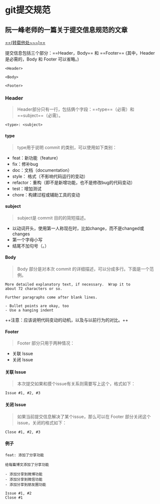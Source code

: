 # git提交规范

## 阮一峰老师的一篇关于提交信息规范的文章
[==(转载他处~~~)==](https://yanhaijing.com/git/2016/02/17/my-commit-message/)

提交信息包括三个部分：==Header，Body== 和 ==Footer== (其中，Header 是必需的，Body 和 Footer 可以省略。)

```
<Header>

<Body>

<Footer>
```
### Header
> Header部分只有一行，包括俩个字段：==type==（必需）和==subject==（必需）。

```
<type>: <subject>
```

#### type
> type用于说明 commit 的类别，可以使用如下类别：
- feat：新功能（feature）
- fix：修补bug
- doc：文档（documentation）
- style： 格式（不影响代码运行的变动）
- refactor：重构（即不是新增功能，也不是修改bug的代码变动）
- test：增加测试
- chore：构建过程或辅助工具的变动

#### subject
> subject是 commit 目的的简短描述。

- 以动词开头，使用第一人称现在时，比如change，而不是changed或changes
- 第一个字母小写
- 结尾不加句号（。）

#### Body
> Body 部分是对本次 commit 的详细描述，可以分成多行。下面是一个范例。


```
More detailed explanatory text, if necessary.  Wrap it to 
about 72 characters or so. 

Further paragraphs come after blank lines.

- Bullet points are okay, too
- Use a hanging indent
```
++注意：应该说明代码变动的动机，以及与以前行为的对比。++

#### Footer
> Footer 部分只用于两种情况：

- 关联 Issue
- 关闭 Issue

#### 关联 Issue
> 本次提交如果和摸个issue有关系则需要写上这个，格式如下：


```
Issue #1, #2, #3
```
#### 关闭 Issue
> 如果当前提交信息解决了某个issue，那么可以在 Footer 部分关闭这个 issue，关闭的格式如下：


```
Close #1, #2, #3
```
#### 例子

```
feat: 添加了分享功能

给每篇博文添加了分享功能

- 添加分享到微博功能
- 添加分享到微信功能
- 添加分享到朋友圈功能

Issue #1, #2
Close #1

```








